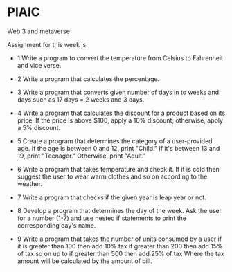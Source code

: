 # PIAIC
Web 3 and metaverse

Assignment for this week is

 - 1 Write a program to convert the temperature from Celsius to Fahrenheit and vice verse.
 - 2 Write a program that calculates the percentage.
 - 3 Write a program that converts given number of days in to weeks and days such as 17 days = 2 weeks and 3 days.
 - 4 Write a program that calculates the discount for a product based on its price. If the price is above $100, apply a 10% discount; otherwise, apply a 5% discount.
 - 5 Create a program that determines the category of a user-provided age. If the age is between 0 and 12, print "Child." If it's between 13 and 19, print "Teenager." Otherwise, print "Adult."
 - 6 Write a program that takes temperature and check it. If it is cold then suggest the user to wear warm clothes and so on according to the weather.

 - 7 Write a program that checks if the given year is leap year or not.

 - 8 Develop a program that determines the day of the week. Ask the user for a number (1-7) and use nested if statements to print the corresponding day's name.

 - 9 Write a program that takes the number of units consumed by a user if it is greater than 100 then add 10% tax if greater than 200 then add 15% of tax so on up to if greater than 500 then add 25% of tax Where the tax amount will be calculated by the amount of bill.
